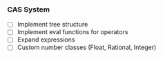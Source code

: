 ### CAS System
- [ ] Implement tree structure
- [ ] Implement eval functions for operators
- [ ] Expand expressions
- [ ] Custom number classes (Float, Rational, Integer)
